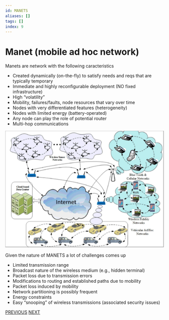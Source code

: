 ```yaml
---
id: MANETS
aliases: []
tags: []
index: 9
---
```


# Manet (mobile ad hoc network)

Manets are network with the following caracteristics

- Created dynamically (on-the-fly) to satisfy needs and reqs that are typically temporary
- Immediate and highly reconfigurable deployment (NO fixed infrastructure)
- High “volatility”
- Mobility, failures/faults, node resources that vary over time
- Nodes with very differentiated features (heterogeneity)
- Nodes with limited energy (battery-operated)
- Any node can play the role of potential router
- Multi-hop communications

![](assets/mobile_systems/Pasted%20image%2020240321154522.png)

Given the nature of MANETS a lot of challenges comes up

- Limited transmission range
- Broadcast nature of the wireless medium (e.g., hidden terminal)
- Packet loss due to transmission errors
- Modifications to routing and established paths due to mobility
- Packet loss induced by mobility
- Network partitioning is possibly frequent
- Energy constraints
- Easy “snooping” of wireless transmissions (associated security issues)

[PREVIOUS](mobile_systems/wireless/zigbee.md) [NEXT](mobile_systems/manets/wifi_direct.md)
